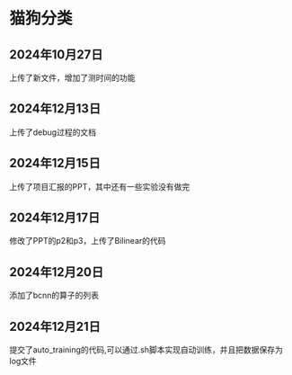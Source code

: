 # 猫狗分类

## 2024年10月27日
上传了新文件，增加了测时间的功能

## 2024年12月13日
上传了debug过程的文档

## 2024年12月15日

上传了项目汇报的PPT，其中还有一些实验没有做完

## 2024年12月17日

修改了PPT的p2和p3，上传了Bilinear的代码

## 2024年12月20日

添加了bcnn的算子的列表

## 2024年12月21日

提交了auto_training的代码,可以通过.sh脚本实现自动训练，并且把数据保存为log文件